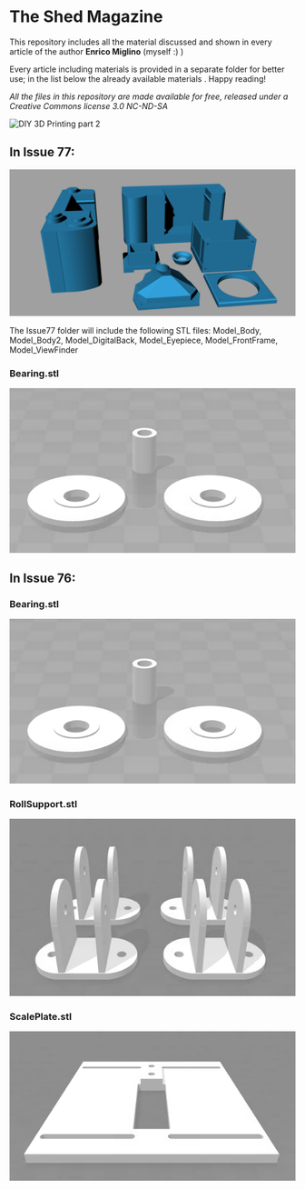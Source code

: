 # The Shed Magazine
This repository includes all the material discussed and shown in every article of the author **Enrico Miglino** (myself :) )

Every article including materials is provided in a separate folder for better use; in the list below the already available materials .
Happy reading!

*All the files in this repository are made available for free, released under a Creative Commons license 3.0 NC-ND-SA*

![DIY 3D Printing part 2](https://raw.githubusercontent.com/alicemirror/ShedMagazine/master/Images/Issue77.png)

## In **Issue 77**:
![All parts](https://raw.githubusercontent.com/alicemirror/ShedMagazine/master/Issue77/AllParts.jpg)

The Issue77 folder will include the following STL files: Model_Body, Model_Body2, Model_DigitalBack, Model_Eyepiece, Model_FrontFrame, Model_ViewFinder

### Bearing.stl
![STL Preview](https://raw.githubusercontent.com/alicemirror/ShedMagazine/master/Issue76/Bearing.png)

## In **Issue 76**:

### Bearing.stl
![STL Preview](https://raw.githubusercontent.com/alicemirror/ShedMagazine/master/Issue76/Bearing.png)

### RollSupport.stl
![STL Preview](https://raw.githubusercontent.com/alicemirror/ShedMagazine/master/Issue76/RollSupport.png)

### ScalePlate.stl
![STL Preview](https://raw.githubusercontent.com/alicemirror/ShedMagazine/master/Issue76/ScalePlate.png)
